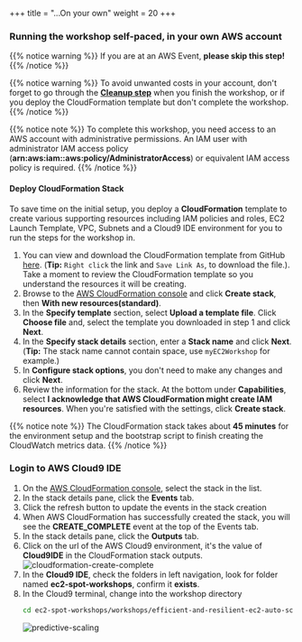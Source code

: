 +++
title = "...On your own"
weight = 20
+++

### Running the workshop self-paced, in your own AWS account

{{% notice warning %}}
If you are at an AWS Event, **please skip this step!**
{{% /notice %}}

{{% notice warning %}}
To avoid unwanted costs in your account, don't forget to go through the [**Cleanup step**](/efficient-and-resilient-ec2-auto-scaling/90-cleanup.html) when you finish the workshop, or if you deploy the CloudFormation template but don't complete the workshop.
{{% /notice %}}

{{% notice note %}}
To complete this workshop, you need access to an AWS account with administrative permissions. An IAM user with administrator IAM access policy (**arn:aws:iam::aws:policy/AdministratorAccess**) or equivalent IAM access policy is required.
{{% /notice %}}

#### Deploy CloudFormation Stack
To save time on the initial setup, you deploy a **CloudFormation** template to create various supporting resources including IAM policies and roles, EC2 Launch Template, VPC, Subnets and a Cloud9 IDE environment for you to run the steps for the workshop in.

1. You can view and download the CloudFormation template from GitHub [here](https://raw.githubusercontent.com/awslabs/ec2-spot-workshops/master/content/efficient-and-resilient-ec2-auto-scaling/files/efficient-auto-scaling-quickstart-cnf.yml). (**Tip:** `Right click` the link and `Save Link As`, to download the file.). Take a moment to review the CloudFormation template so you understand the resources it will be creating.
1. Browse to the [AWS CloudFormation console](https://console.aws.amazon.com/cloudformation) and click **Create stack**, then **With new resources(standard)**.
1. In the **Specify template** section, select **Upload a template file**. Click **Choose file** and, select the template you downloaded in step 1 and click **Next**.
1. In the **Specify stack details** section, enter a **Stack name** and click **Next**. (**Tip:** The stack name cannot contain space, use `myEC2Workshop` for example.)
1. In **Configure stack options**, you don't need to make any changes and click **Next**.
1. Review the information for the stack. At the bottom under **Capabilities**, select **I acknowledge that AWS CloudFormation might create IAM resources**. When you're satisfied with the settings, click **Create stack**.

{{% notice note %}}
The CloudFormation stack takes about **45 minutes** for the environment setup and the bootstrap script to finish creating the CloudWatch metrics data.
{{% /notice %}}

### Login to AWS Cloud9 IDE

1. On the [AWS CloudFormation console](https://console.aws.amazon.com/cloudformation), select the stack in the list.
1. In the stack details pane, click the **Events** tab.
1. Click the refresh button to update the events in the stack creation
1. When AWS CloudFormation has successfully created the stack, you will see the **CREATE_COMPLETE** event at the top of the Events tab.
1. In the stack details pane, click the **Outputs** tab.
1. Click on the url of the AWS Cloud9 environment, it's the value of **Cloud9IDE** in the CloudFormation stack outputs.
    ![cloudformation-create-complete](/images/efficient-and-resilient-ec2-auto-scaling/cloudformation-create-complete.png)
1. In the **Cloud9 IDE**, check the folders in left navigation, look for folder named **ec2-spot-workshops**, confirm it **exists**.
1. In the Cloud9 terminal, change into the workshop directory
	```bash
	cd ec2-spot-workshops/workshops/efficient-and-resilient-ec2-auto-scaling
	```  
    ![predictive-scaling](/images/efficient-and-resilient-ec2-auto-scaling/cloud9-workshop-directory.png)

